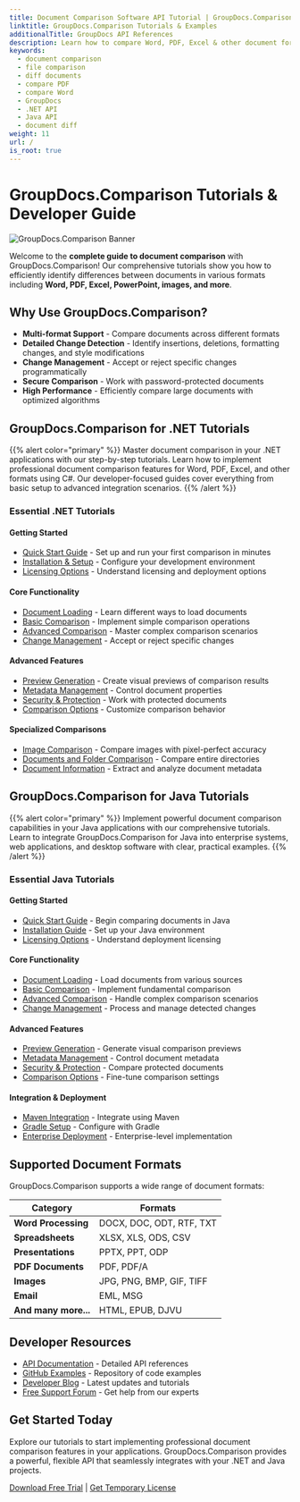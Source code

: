 ```yaml
---
title: Document Comparison Software API Tutorial | GroupDocs.Comparison
linktitle: GroupDocs.Comparison Tutorials & Examples
additionalTitle: GroupDocs API References
description: Learn how to compare Word, PDF, Excel & other document formats with GroupDocs.Comparison API. Step-by-step tutorials for .NET & Java developers with code examples.
keywords:
  - document comparison
  - file comparison
  - diff documents
  - compare PDF
  - compare Word
  - GroupDocs
  - .NET API
  - Java API
  - document diff
weight: 11
url: /
is_root: true
---
```


# GroupDocs.Comparison Tutorials & Developer Guide

![GroupDocs.Comparison Banner](https://www.groupdocs.cloud/templates/groupdocs/img/products/comparison/border/groupdocs-comparison-net.svg)

Welcome to the **complete guide to document comparison** with GroupDocs.Comparison! Our comprehensive tutorials show you how to efficiently identify differences between documents in various formats including **Word, PDF, Excel, PowerPoint, images, and more**.

## Why Use GroupDocs.Comparison?

- **Multi-format Support** - Compare documents across different formats
- **Detailed Change Detection** - Identify insertions, deletions, formatting changes, and style modifications
- **Change Management** - Accept or reject specific changes programmatically
- **Secure Comparison** - Work with password-protected documents
- **High Performance** - Efficiently compare large documents with optimized algorithms

## GroupDocs.Comparison for .NET Tutorials

{{% alert color="primary" %}}
Master document comparison in your .NET applications with our step-by-step tutorials. Learn how to implement professional document comparison features for Word, PDF, Excel, and other formats using C#. Our developer-focused guides cover everything from basic setup to advanced integration scenarios.
{{% /alert %}}

### Essential .NET Tutorials

<div class="row">
<div class="col-md-6">

#### Getting Started
- [Quick Start Guide](./net/quick-start/) - Set up and run your first comparison in minutes
- [Installation & Setup](./net/getting-started/) - Configure your development environment
- [Licensing Options](./net/licensing-configuration/) - Understand licensing and deployment options

#### Core Functionality
- [Document Loading](./net/document-loading/) - Learn different ways to load documents
- [Basic Comparison](./net/basic-comparison/) - Implement simple comparison operations
- [Advanced Comparison](./net/advanced-comparison/) - Master complex comparison scenarios
- [Change Management](./net/change-management/) - Accept or reject specific changes

</div>
<div class="col-md-6">

#### Advanced Features
- [Preview Generation](./net/preview-generation/) - Create visual previews of comparison results
- [Metadata Management](./net/metadata-management/) - Control document properties
- [Security & Protection](./net/security-protection/) - Work with protected documents
- [Comparison Options](./net/comparison-options/) - Customize comparison behavior

#### Specialized Comparisons
- [Image Comparison](./net/image-comparison/) - Compare images with pixel-perfect accuracy
- [Documents and Folder Comparison](./net/documents-and-folder-comparison/) - Compare entire directories
- [Document Information](./net/document-information/) - Extract and analyze document metadata

</div>
</div>

## GroupDocs.Comparison for Java Tutorials

{{% alert color="primary" %}}
Implement powerful document comparison capabilities in your Java applications with our comprehensive tutorials. Learn to integrate GroupDocs.Comparison for Java into enterprise systems, web applications, and desktop software with clear, practical examples.
{{% /alert %}}

### Essential Java Tutorials

<div class="row">
<div class="col-md-6">

#### Getting Started
- [Quick Start Guide](./java/getting-started/) - Begin comparing documents in Java
- [Installation Guide](./java/getting-started/) - Set up your Java environment
- [Licensing Options](./java/licensing-and-configuration/) - Understand deployment licensing

#### Core Functionality
- [Document Loading](./java/document-loading/) - Load documents from various sources
- [Basic Comparison](./java/basic-comparison/) - Implement fundamental comparison
- [Advanced Comparison](./java/advanced-comparison/) - Handle complex comparison scenarios
- [Change Management](./java/change-management/) - Process and manage detected changes

</div>
<div class="col-md-6">

#### Advanced Features
- [Preview Generation](./java/preview-generation/) - Generate visual comparison previews
- [Metadata Management](./java/metadata-management/) - Control document metadata
- [Security & Protection](./java/security-and-protection/) - Compare protected documents
- [Comparison Options](./java/comparison-options/) - Fine-tune comparison settings

#### Integration & Deployment
- [Maven Integration](./java/getting-started/) - Integrate using Maven
- [Gradle Setup](./java/getting-started/) - Configure with Gradle
- [Enterprise Deployment](./java/licensing-and-configuration/) - Enterprise-level implementation

</div>
</div>

## Supported Document Formats

GroupDocs.Comparison supports a wide range of document formats:

| Category | Formats |
|----------|---------|
| **Word Processing** | DOCX, DOC, ODT, RTF, TXT |
| **Spreadsheets** | XLSX, XLS, ODS, CSV |
| **Presentations** | PPTX, PPT, ODP |
| **PDF Documents** | PDF, PDF/A |
| **Images** | JPG, PNG, BMP, GIF, TIFF |
| **Email** | EML, MSG |
| **And many more...** | HTML, EPUB, DJVU |

## Developer Resources

- [API Documentation](https://reference.groupdocs.com/comparison/) - Detailed API references
- [GitHub Examples](https://github.com/groupdocs-comparison/) - Repository of code examples
- [Developer Blog](https://blog.groupdocs.com/category/comparison/) - Latest updates and tutorials
- [Free Support Forum](https://forum.groupdocs.com/c/comparison/) - Get help from our experts

## Get Started Today

Explore our tutorials to start implementing professional document comparison features in your applications. GroupDocs.Comparison provides a powerful, flexible API that seamlessly integrates with your .NET and Java projects.

[Download Free Trial](https://releases.groupdocs.com/comparison) | [Get Temporary License](https://purchase.groupdocs.com/temporary-license)